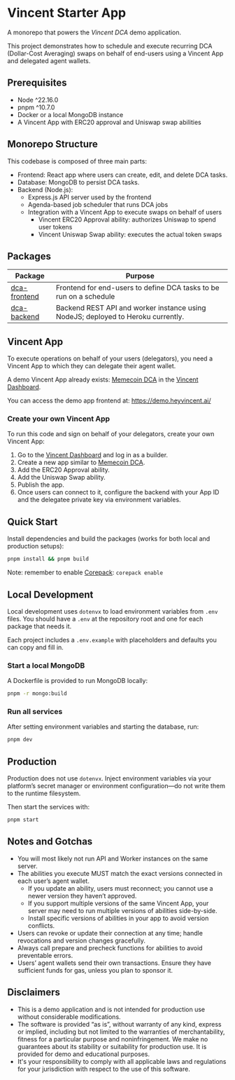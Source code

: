 # Vincent Starter App

A monorepo that powers the _Vincent DCA_ demo application.

This project demonstrates how to schedule and execute recurring DCA (Dollar-Cost Averaging) swaps on behalf of end-users using a Vincent App and delegated agent wallets.

## Prerequisites

- Node ^22.16.0
- pnpm ^10.7.0
- Docker or a local MongoDB instance
- A Vincent App with ERC20 approval and Uniswap swap abilities

## Monorepo Structure

This codebase is composed of three main parts:

- Frontend: React app where users can create, edit, and delete DCA tasks.
- Database: MongoDB to persist DCA tasks.
- Backend (Node.js):
  - Express.js API server used by the frontend
  - Agenda-based job scheduler that runs DCA jobs
  - Integration with a Vincent App to execute swaps on behalf of users
    - Vincent ERC20 Approval ability: authorizes Uniswap to spend user tokens
    - Vincent Uniswap Swap ability: executes the actual token swaps

## Packages

| Package                                         | Purpose                                                                          |
| ----------------------------------------------- | -------------------------------------------------------------------------------- |
| [dca-frontend](packages/dca-frontend/README.md) | Frontend for end-users to define DCA tasks to be run on a schedule               |
| [dca-backend](packages/dca-backend/README.md)   | Backend REST API and worker instance using NodeJS; deployed to Heroku currently. |

## Vincent App

To execute operations on behalf of your users (delegators), you need a Vincent App to which they can delegate their agent wallet.

A demo Vincent App already exists: [Memecoin DCA](https://dashboard.heyvincent.ai/developer/appId/9796398001) in the [Vincent Dashboard](https://dashboard.heyvincent.ai/).

You can access the demo app frontend at: https://demo.heyvincent.ai/

### Create your own Vincent App

To run this code and sign on behalf of your delegators, create your own Vincent App:

1. Go to the [Vincent Dashboard](https://dashboard.heyvincent.ai/) and log in as a builder.
2. Create a new app similar to [Memecoin DCA](https://dashboard.heyvincent.ai/user/appId/9796398001/connect).
3. Add the ERC20 Approval ability.
4. Add the Uniswap Swap ability.
5. Publish the app.
6. Once users can connect to it, configure the backend with your App ID and the delegatee private key via environment variables.

## Quick Start

Install dependencies and build the packages (works for both local and production setups):

```zsh
pnpm install && pnpm build
```

Note: remember to enable [Corepack](https://github.com/nodejs/corepack): `corepack enable`

## Local Development

Local development uses `dotenvx` to load environment variables from `.env` files. You should have a `.env` at the repository root and one for each package that needs it.

Each project includes a `.env.example` with placeholders and defaults you can copy and fill in.

### Start a local MongoDB

A Dockerfile is provided to run MongoDB locally:

```zsh
pnpm -r mongo:build
```

### Run all services

After setting environment variables and starting the database, run:

```zsh
pnpm dev
```

## Production

Production does not use `dotenvx`. Inject environment variables via your platform’s secret manager or environment configuration—do not write them to the runtime filesystem.

Then start the services with:

```zsh
pnpm start
```

## Notes and Gotchas

- You will most likely not run API and Worker instances on the same server.
- The abilities you execute MUST match the exact versions connected in each user’s agent wallet.
  - If you update an ability, users must reconnect; you cannot use a newer version they haven’t approved.
  - If you support multiple versions of the same Vincent App, your server may need to run multiple versions of abilities side-by-side.
  - Install specific versions of abilities in your app to avoid version conflicts.
- Users can revoke or update their connection at any time; handle revocations and version changes gracefully.
- Always call prepare and precheck functions for abilities to avoid preventable errors.
- Users’ agent wallets send their own transactions. Ensure they have sufficient funds for gas, unless you plan to sponsor it.

## Disclaimers

- This is a demo application and is not intended for production use without considerable modifications.
- The software is provided “as is”, without warranty of any kind, express or implied, including but
  not limited to the warranties of merchantability, fitness for a particular purpose and
  noninfringement. We make no guarantees about its stability or suitability for production use. It
  is provided for demo and educational purposes.
- It's your responsibility to comply with all applicable laws and regulations for your jurisdiction
  with respect to the use of this software.
